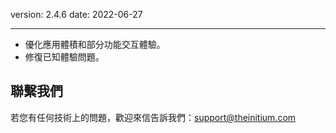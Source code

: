 version: 2.4.6
date: 2022-06-27

---

- 優化應用體積和部分功能交互體驗。
- 修復已知體驗問題。

## 聯繫我們

若您有任何技術上的問題，歡迎來信告訴我們：[support@theinitium.com](mailto:support@theinitium.com)